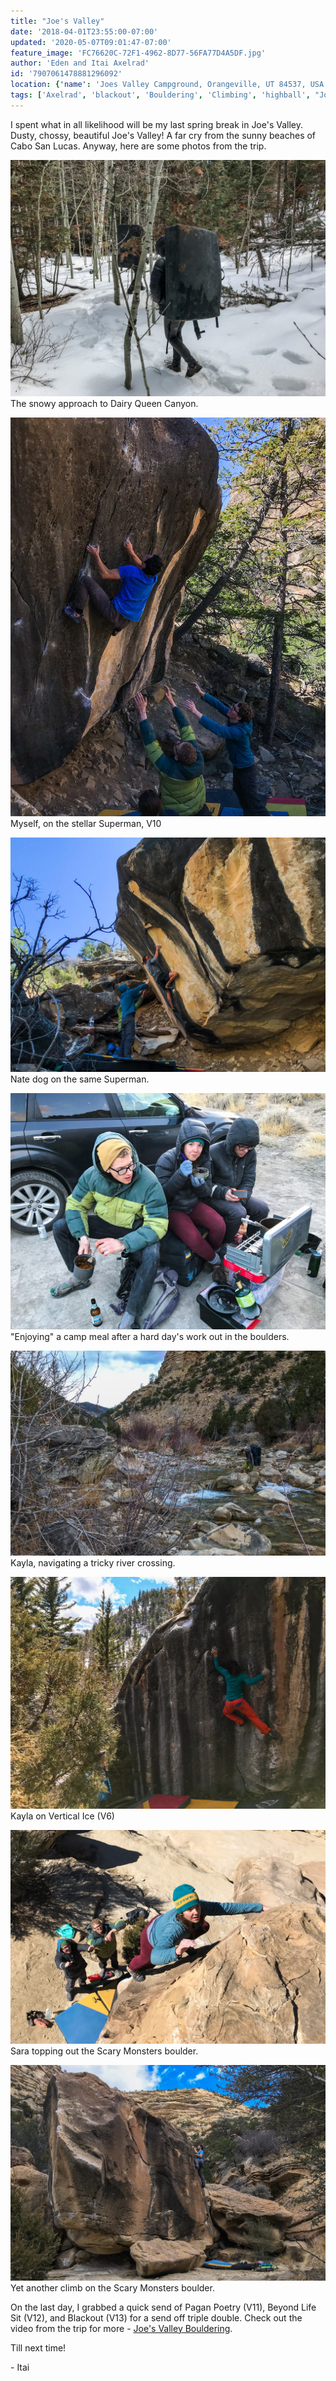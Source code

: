 ```yaml
---
title: "Joe's Valley"
date: '2018-04-01T23:55:00-07:00'
updated: '2020-05-07T09:01:47-07:00'
feature_image: 'FC76620C-72F1-4962-8D77-56FA77D4A5DF.jpg'
author: 'Eden and Itai Axelrad'
id: '7907061478881296092'
location: {'name': 'Joes Valley Campground, Orangeville, UT 84537, USA', 'lat': 39.2967824, 'lng': -111.2976201, 'span': '53.60638721050981, 70.31249999999999'}
tags: ['Axelrad', 'blackout', 'Bouldering', 'Climbing', 'highball', "Joe's", 'sandstone', 'utah', 'Valley']
---
```

I spent what in all likelihood will be my last spring break in Joe's Valley. Dusty, chossy, beautiful Joe's Valley! A far cry from the sunny beaches of Cabo San Lucas. Anyway, here are some photos from the trip.

![image alt](/images/FC76620C-72F1-4962-8D77-56FA77D4A5DF.jpg)The snowy approach to Dairy Queen Canyon.

![image alt](/images/2CC7AFA2-79BE-4574-B005-8FA89A1FB5D4.jpg)Myself, on the stellar Superman, V10

![image alt](/images/CA191603-3AA6-4700-8E69-BC6BE1BF8A6B.jpg)Nate dog on the same Superman.

![image alt](/images/23C42AA7-4560-4EDC-84EE-B7BBDB608261.jpg)"Enjoying" a camp meal after a hard day's work out in the boulders.

![image alt](/images/758DCBD6-4962-4EAF-9F8B-8A2E96023BA1.jpg)Kayla, navigating a tricky river crossing.

![image alt](/images/A87ABA34-9F69-41C2-B4D9-37C41C44C78E.jpg)Kayla on Vertical Ice (V6)

![image alt](/images/CA48555E-6278-4182-A5E9-82E4381B3E1E.jpg)Sara topping out the Scary Monsters boulder.

![image alt](/images/D56ED765-9D6E-4A2F-8800-773937580A8D.jpg)Yet another climb on the Scary Monsters boulder.

On the last day, I grabbed a quick send of Pagan Poetry (V11), Beyond Life Sit (V12), and Blackout (V13) for a send off triple double. Check out the video from the trip for more - [Joe's Valley Bouldering](/images/watch?v=rt1nZMkSDnQ).

Till next time!

\- Itai

